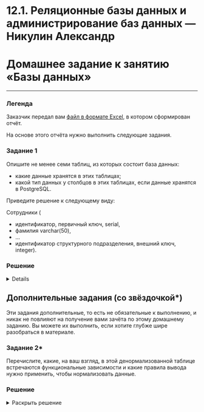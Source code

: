 # 12.1. Реляционные базы данных и администрирование баз данных — Никулин Александр
# Домашнее задание к занятию «Базы данных»

---
### Легенда

Заказчик передал вам [файл в формате Excel](https://github.com/netology-code/sdb-homeworks/blob/main/resources/hw-12-1.xlsx), в котором сформирован отчёт. 

На основе этого отчёта нужно выполнить следующие задания.

### Задание 1

Опишите не менее семи таблиц, из которых состоит база данных:

- какие данные хранятся в этих таблицах;
- какой тип данных у столбцов в этих таблицах, если данные хранятся в PostgreSQL.

Приведите решение к следующему виду:

Сотрудники (

- идентификатор, первичный ключ, serial,
- фамилия varchar(50),
- ...
- идентификатор структурного подразделения, внешний ключ, integer).

### Решение
<details>
  <summarry>Раскрыть</summarry>

  Employe (
  - EmployeId, primary_key, serial,
  - Name varchar(50),
  - Surname varchar(50),
  - MiddleName varchar(50),
  - Description nvarchar(200),
  - DateBirth date,
  - DateOfEmployment date,
  - PositionId, int внешний ключ на Position
  - EmployeSalaryId, int Внешний ключ на EmployeSalary
  - UpdatedDate datetime,
  - CreatedDate datetime,
  - IsUsed boolean)

  ProjectEmploye (
  - ProjectEmploye, primary_key, serial
  - ProjectId, int, внешний ключ Project.
  - EmployeId, int, внешний ключ Employe.
  - UpdatedDate datetime,
  - CreatedDate datetime,
  - IsUsed boolean
  )

  Department (
  - DepartmentId, primary_key, serial
  - Name, varchar(50)
  - DepartmentTypeId, smallint, внешний ключ DepartmentType
  - UpdatedDate datetime,
  - CreatedDate datetime,
  - IsUsed boolean).

  DepartmentType (
  - DepartmentTypeId, primary_key, serial,
  - Name, varchar(20),
  - Description, varchar(20),
  - UpdatedDate datetime,
  - CreatedDate datetime,
  - IsUsed boolean).

  Position (
  - PositionId, primary_key, serial
  - PositionType, int, внешний ключ PositionType.
  - BranchDepartmentId, int, внешний ключ BranchDepartment.
  - UpdatedDate datetime,
  - CreatedDate datetime,
  - IsUsed boolean)

  EmployeSalary (
  - EmployeSalaryId, priary_key, serial
  - Salary, money,
  - StartDateTimeSalary, datetime
  - EndDateTimeSalary, datetime,
  - UpdatedDate datetime,
  - CreatedDate datetime,
  - IsUsed boolean
  )

  PositionType (
  - PositionType, serial, primary_key
  - Name, nvarchar(25),
  - Description, nvarchar(100),
  - UpdatedDate datetime,
  - CreatedDate datetime,
  - IsUsed boolean
  )

  BranchDepartment (
  - BranchDepartmentId, primary_key, serial
  - DepartmentId, int
  - AddressId, int, внешний ключ Address
  - BranchEndpoint, varchar (100)
  - UpdatedDate datetime,
  - CreatedDate datetime,
  - IsUsed boolean)

  Address(
  - AddressId, primary_key, serial
  - AddressArea, varchar(50),
  - AddressCity, varchar(50),
  - AddressEndpoint, varchar(250),
  - UpdatedDate datetime,
  - CreatedDate datetime,
  - IsUsed boolean).

  Project (
  - ProjectId, primary_key, serial,
  - ProjectName, varchar(100),
  - Description, varchar(200),
  - UpdatedDate datetime,
  - CreatedDate datetime,
  - IsUsed boolean).

</details>

## Дополнительные задания (со звёздочкой*)
Эти задания дополнительные, то есть не обязательные к выполнению, и никак не повлияют на получение вами зачёта по этому домашнему заданию. Вы можете их выполнить, если хотите глубже шире разобраться в материале.


### Задание 2*

Перечислите, какие, на ваш взгляд, в этой денормализованной таблице встречаются функциональные зависимости и какие правила вывода нужно применить, чтобы нормализовать данные.

### Решение
<details>
  <summary>Раскрыть решение</summary>

  **Решение**

  Возмем степени функциональной зависимости:
  - частичная зависимость - когда таблица содержит составной ключи - в нашем случае можно вывести - оклад из должности и сотрудника, проект из сотрудника и структурного подразделения
  - транзитивная зависимость - это связь двух через третьего - в нашем  случае -  Сотрудник  -> Тип подразделения -> Структурное подразделение
  - многозначная зависимость - когда одному значению соответствует несколько значений - например - Тип подразделения - Структурное подразделение, Должность - Сотрудник.
  
  Возможно применить следующие правила для нормализации:
  - удаление транзитивных зависимостей
  - декомпозиция функциональных зависимостей
  - удаление избыточнах зависимостей
  
</details>
